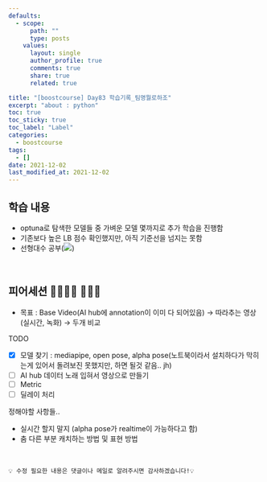 ```yaml
---
defaults:
  - scope:
      path: ""
      type: posts
    values:
      layout: single
      author_profile: true
      comments: true
      share: true
      related: true

title: "[boostcourse] Day83 학습기록_팀명뭘로하조"
excerpt: "about : python"
toc: true
toc_sticky: true
toc_label: "Label"
categories:
  - boostcourse
tags:
  - []
date: 2021-12-02
last_modified_at: 2021-12-02
---
```


## 학습 내용

- optuna로 탐색한 모델들 중 가벼운 모델 몇까지로 추가 학습을 진행함
- 기존보다 높은 LB 점수 확인했지만, 아직 기준선을 넘지는 못함
- 선형대수 공부(<a href="https://hongsusoo.github.io/math/math_matrix2"><img src="https://img.shields.io/badge/-행렬 종류-red"/></a>)

<br>

## 피어세션 👨‍👨‍👦‍👦 👨‍👨‍👦

- 목표 : Base Video(AI hub에 annotation이 이미 다 되어있음) → 따라추는 영상(실시간, 녹화) → 두개 비교

TODO

- [X]  모델 찾기 : mediapipe, open pose, alpha pose(노트북이라서 설치하다가 막히는게 있어서 돌려보진 못했지만, 하면 될것 같음.. jh)
- [ ]  AI hub 데이터 노래 입혀서 영상으로 만들기
- [ ]  Metric
- [ ]  딜레이 처리

정해야할 사항들..

- 실시간 할지 말지 (alpha pose가 realtime이 가능하다고 함)
- 춤 다른 부분 캐치하는 방법 및 표현 방법


<br>

```
💡 수정 필요한 내용은 댓글이나 메일로 알려주시면 감사하겠습니다!💡 
```
